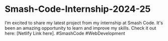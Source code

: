# Smash-Code-Internship-2024-25
I’m excited to share my latest project from my internship at Smash Code. It's been an amazing opportunity to learn and improve my skills. Check it out here: [Netlify Link here]. #SmashCode #WebDevelopment 
